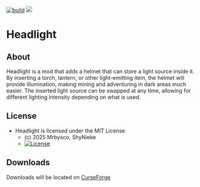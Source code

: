 [![build](https://github.com/Mrbysco/Headlight/actions/workflows/build.yml/badge.svg)](https://github.com/Mrbysco/Headlight/actions/workflows/build.yml) 
[![](http://cf.way2muchnoise.eu/versions/1190219.svg)](https://www.curseforge.com/minecraft/mc-mods/headlight)

# Headlight #

## About ##
Headlight is a mod that adds a helmet that can store a light source inside it. By inserting a torch, lantern, or other light-emitting item, the helmet will provide illumination, making mining and adventuring in dark areas much easier. The inserted light source can be swapped at any time, allowing for different lighting intensity depending on what is used.

## License ##
* Headlight is licensed under the MIT License
  - (c) 2025 Mrbysco, ShyNieke
  - [![License](https://img.shields.io/badge/License-MIT-red.svg?style=flat)](http://opensource.org/licenses/MIT)

## Downloads ##
Downloads will be located on [CurseForge](https://www.curseforge.com/minecraft/mc-mods/headlight)

